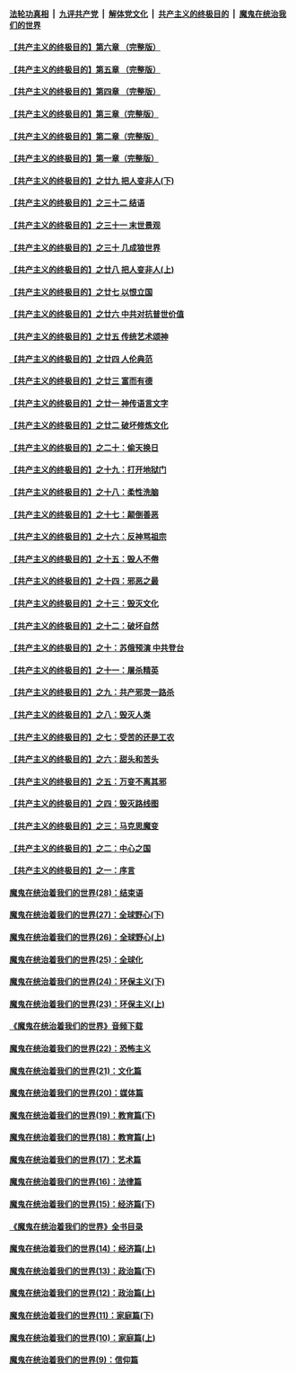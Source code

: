 ####  [法轮功真相](../../../../basic/blob/master/README.md?t=05190631) &nbsp;|&nbsp; [九评共产党](../../../../9ping.md/blob/master/README.md?t=05190631) &nbsp;|&nbsp; [解体党文化](../../../../jtdwh.md/blob/master/README.md?t=05190631)  &nbsp;|&nbsp; [共产主义的终极目的](../../../../gczydzjmd.md/blob/master/README.md?t=05190631) &nbsp;|&nbsp; [魔鬼在统治我们的世界](../../../../mgztzwmdsj.md/blob/master/README.md?t=05190631) 

#### [【共产主义的终极目的】第六章 （完整版）](../pages/nsc422/n11428913.md?t=05190631) 

#### [【共产主义的终极目的】第五章 （完整版）](../pages/nsc422/n11428912.md?t=05190631) 

#### [【共产主义的终极目的】第四章 （完整版）](../pages/nsc422/n11428907.md?t=05190631) 

#### [【共产主义的终极目的】第三章（完整版）](../pages/nsc422/n11428848.md?t=05190631) 

#### [【共产主义的终极目的】第二章（完整版）](../pages/nsc422/n11428831.md?t=05190631) 

#### [【共产主义的终极目的】第一章（完整版）](../pages/nsc422/n11417651.md?t=05190631) 

#### [【共产主义的终极目的】之廿九 把人变非人(下)](../pages/nsc422/n11344140.md?t=05190631) 

#### [【共产主义的终极目的】之三十二 结语](../pages/nsc422/n11360535.md?t=05190631) 

#### [【共产主义的终极目的】之三十一 末世景观](../pages/nsc422/n11351129.md?t=05190631) 

#### [【共产主义的终极目的】之三十 几成狼世界](../pages/nsc422/n11348280.md?t=05190631) 

#### [【共产主义的终极目的】之廿八 把人变非人(上)](../pages/nsc422/n11340492.md?t=05190631) 

#### [【共产主义的终极目的】之廿七 以恨立国](../pages/nsc422/n11336944.md?t=05190631) 

#### [【共产主义的终极目的】之廿六 中共对抗普世价值](../pages/nsc422/n11324785.md?t=05190631) 

#### [【共产主义的终极目的】之廿五 传统艺术颂神](../pages/nsc422/n11296396.md?t=05190631) 

#### [【共产主义的终极目的】之廿四 人伦典范](../pages/nsc422/n11296397.md?t=05190631) 

#### [【共产主义的终极目的】之廿三 富而有德](../pages/nsc422/n11283598.md?t=05190631) 

#### [【共产主义的终极目的】之廿一 神传语言文字](../pages/nsc422/n11263265.md?t=05190631) 

#### [【共产主义的终极目的】之廿二 破坏修炼文化](../pages/nsc422/n11245728.md?t=05190631) 

#### [【共产主义的终极目的】之二十：偷天换日](../pages/nsc422/n11238846.md?t=05190631) 

#### [【共产主义的终极目的】之十九：打开地狱门](../pages/nsc422/n11206376.md?t=05190631) 

#### [【共产主义的终极目的】之十八：柔性洗脑](../pages/nsc422/n11199994.md?t=05190631) 

#### [【共产主义的终极目的】之十七：颠倒善恶](../pages/nsc422/n11179782.md?t=05190631) 

#### [【共产主义的终极目的】之十六：反神骂祖宗](../pages/nsc422/n11166798.md?t=05190631) 

#### [【共产主义的终极目的】之十五：毁人不倦](../pages/nsc422/n11166792.md?t=05190631) 

#### [【共产主义的终极目的】之十四：邪恶之最](../pages/nsc422/n11150249.md?t=05190631) 

#### [【共产主义的终极目的】之十三：毁灭文化](../pages/nsc422/n11135227.md?t=05190631) 

#### [【共产主义的终极目的】之十二：破坏自然](../pages/nsc422/n11135214.md?t=05190631) 

#### [【共产主义的终极目的】之十：苏俄预演 中共登台](../pages/nsc422/n11118424.md?t=05190631) 

#### [【共产主义的终极目的】之十一：屠杀精英](../pages/nsc422/n11118442.md?t=05190631) 

#### [【共产主义的终极目的】之九：共产邪灵一路杀](../pages/nsc422/n11114139.md?t=05190631) 

#### [【共产主义的终极目的】之八：毁灭人类](../pages/nsc422/n11108503.md?t=05190631) 

#### [【共产主义的终极目的】之七：受苦的还是工农](../pages/nsc422/n11101809.md?t=05190631) 

#### [【共产主义的终极目的】之六：甜头和苦头](../pages/nsc422/n11096971.md?t=05190631) 

#### [【共产主义的终极目的】之五：万变不离其邪](../pages/nsc422/n11091285.md?t=05190631) 

#### [【共产主义的终极目的】之四：毁灭路线图](../pages/nsc422/n11086284.md?t=05190631) 

#### [【共产主义的终极目的】之三：马克思魔变](../pages/nsc422/n11061941.md?t=05190631) 

#### [【共产主义的终极目的】之二：中心之国](../pages/nsc422/n11047728.md?t=05190631) 

#### [【共产主义的终极目的】之一：序言](../pages/nsc422/n11086077.md?t=05190631) 

#### [魔鬼在统治着我们的世界(28)：结束语](../pages/nsc422/n10936246.md?t=05190631) 

#### [魔鬼在统治着我们的世界(27)：全球野心(下)](../pages/nsc422/n10928319.md?t=05190631) 

#### [魔鬼在统治着我们的世界(26)：全球野心(上)](../pages/nsc422/n10900318.md?t=05190631) 

#### [魔鬼在统治着我们的世界(25)：全球化](../pages/nsc422/n10788205.md?t=05190631) 

#### [魔鬼在统治着我们的世界(24)：环保主义(下)](../pages/nsc422/n10695307.md?t=05190631) 

#### [魔鬼在统治着我们的世界(23)：环保主义(上)](../pages/nsc422/n10688613.md?t=05190631) 

#### [《魔鬼在统治着我们的世界》音频下载](../pages/nsc422/n10635553.md?t=05190631) 

#### [魔鬼在统治着我们的世界(22)：恐怖主义](../pages/nsc422/n10614727.md?t=05190631) 

#### [魔鬼在统治着我们的世界(21)：文化篇](../pages/nsc422/n10597706.md?t=05190631) 

#### [魔鬼在统治着我们的世界(20)：媒体篇](../pages/nsc422/n10586579.md?t=05190631) 

#### [魔鬼在统治着我们的世界(19)：教育篇(下)](../pages/nsc422/n10564808.md?t=05190631) 

#### [魔鬼在统治着我们的世界(18)：教育篇(上)](../pages/nsc422/n10526970.md?t=05190631) 

#### [魔鬼在统治着我们的世界(17)：艺术篇](../pages/nsc422/n10499093.md?t=05190631) 

#### [魔鬼在统治着我们的世界(16)：法律篇](../pages/nsc422/n10485969.md?t=05190631) 

#### [魔鬼在统治着我们的世界(15)：经济篇(下)](../pages/nsc422/n10469975.md?t=05190631) 

#### [《魔鬼在统治着我们的世界》全书目录](../pages/nsc422/n10464261.md?t=05190631) 

#### [魔鬼在统治着我们的世界(14)：经济篇(上)](../pages/nsc422/n10457370.md?t=05190631) 

#### [魔鬼在统治着我们的世界(13)：政治篇(下)](../pages/nsc422/n10448270.md?t=05190631) 

#### [魔鬼在统治着我们的世界(12)：政治篇(上)](../pages/nsc422/n10444576.md?t=05190631) 

#### [魔鬼在统治着我们的世界(11)：家庭篇(下)](../pages/nsc422/n10440961.md?t=05190631) 

#### [魔鬼在统治着我们的世界(10)：家庭篇(上)](../pages/nsc422/n10435448.md?t=05190631) 

#### [魔鬼在统治着我们的世界(9)：信仰篇](../pages/nsc422/n10432159.md?t=05190631) 

